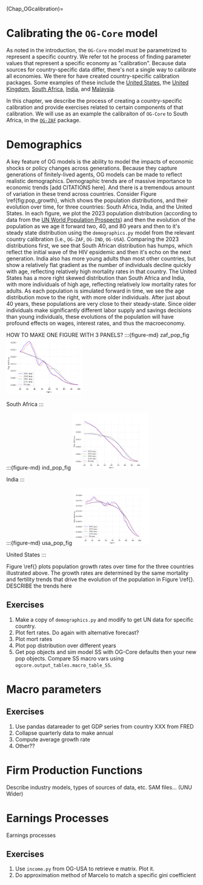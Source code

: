 (Chap_OGcalibration)=

# Calibrating the `OG-Core` model

As noted in the introduction, the `OG-Core` model must be parametrized to represent a specific country. We refer tot he process of finding parameter values that represent a specific economy as "calibration".  Because data sources for country-specific data differ, there's not a single way to calibrate all economies. We there for have created country-specific calibration packages.   Some examples of these include the [United States](https://github.com/PSLmodels/OG-USA), the [United Kingdom](https://github.com/PSLmodels/OG-UK), [South Africa](https://github.com/EAPD-DRB/OG-ZAF), [India](https://github.com/Revenue-Academy/OG-IND), and [Malaysia](https://github.com/Revenue-Academy/OG-MYS).

In this chapter, we describe the process of creating a country-specific calibration and provide exercises related to certain components of that calibration.  We will use as an example the calibraiton of `OG-Core` to South Africa, in the [`OG-ZAF`](https://github.com/EAPD-DRB/OG-ZAF) package.


# Demographics

A key feature of OG models is the ability to model the impacts of economic shocks or policy changes across generations. Because they capture generations of finitely-lived agents, OG models can be made to reflect realistic demographics.  Demographic trends are of massive importance to economic trends [add CITATIONS here]. And there is a tremendous amount of variation in these trend across countries.  Consider Figure \ref{fig:pop_growth}, which shows the population distributions, and their evolution over time, for three countries: South Africa, India, and the United States. In each figure, we plot the 2023 population distribution (according to data from the [UN World Population Prospects](https://population.un.org/wpp/)) and then the evolution of the population as we age it forward two, 40, and 80 years and then to it's steady state distribution using the `demographics.py` model from the relevant country calibration (i.e., `OG-ZAF`, `OG-IND`, `OG-USA`). Comparing the 2023 distributions first, we see that South African distribution has humps, which reflect the initial wave of the HIV epsidemic and then it's echo on the next generation.  India also has more young adults than most other countries, but show a relatively flat gradient as the number of individuals decline quickly with age, reflecting relatively high mortality rates in that country.  The United States has a more right skewed distribution than South Africa and India, with more individuals of high age, reflecting relatively low mortality rates for adults. As each population is simulated forward in time, we see the age distribution move to the right, with more older individuals.  After just about 40 years, these populations are very close to their steady-state. Since older individuals make significantly different labor supply and savings decisions than young individuals, these evolutions of the population will have profound effects on wages, interest rates, and thus the macroeconomy.


HOW TO MAKE ONE FIGURE WITH 3 PANELS?
:::{figure-md} zaf_pop_fig
<img src="./images/ZAF_pop_distribution.png" alt="ZAF_demog" class="bg-primary mb-1" width="200px">

South Africa
:::

:::{figure-md} ind_pop_fig
<img src="./images/IND_pop_distribution.png" alt="ZAF_demog" class="bg-primary mb-1" width="200px">

India
:::

:::{figure-md} usa_pop_fig
<img src="./images/USA_pop_distribution.png" alt="ZAF_demog" class="bg-primary mb-1" width="200px">

United States
:::

Figure \ref{} plots population growth rates over time for the three countries illustrated above.  The growth rates are determined by the same mortality and fertility trends that drive the evolution of the population in Figure \ref{}. DESCRIBE the trends here

<!-- :::{figure-md} markdown-fig
<img src="../images/pop_growth_rates.png" alt="ZAF_demog" class="bg-primary mb-1" width="200px">

Population Growth Rates in South Africa, India, and the United States
::: -->

## Exercises
1. Make a copy of `demographics.py` and modify to get UN data for specific country.
2. Plot fert rates.  Do again with alternative forecast?
3. Plot mort rates
4. Plot pop distribution over different years
5. Get pop objects and sim model SS with OG-Core defaults then your new pop objects.  Compare SS macro vars using `ogcore.output_tables.macro_table_SS`.

# Macro parameters

## Exercises
1. Use pandas datareader to get GDP series from country XXX from FRED
2. Collapse quarterly data to make annual
3. Compute average growth rate
4. Other??
# Firm Production Functions

Describe industry models, types of sources of data, etc.  SAM files... (UNU Wider)

# Earnings Processes

Earnings processes

## Exercises
1. Use `income.py` from OG-USA to retrieve e matrix.  Plot it.
2. Do approximation method of Marcelo to match a specific gini coefficient



